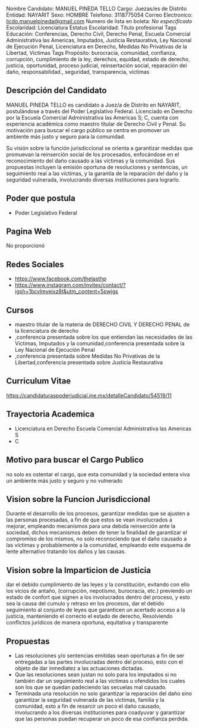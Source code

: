 Nombre Candidato: MANUEL PINEDA TELLO
Cargo: Juezas/es de Distrito
Entidad: NAYARIT
Sexo: HOMBRE
Telefono: 3118775054
Correo Electronico: licdo.manuelpineda@gmail.com
Numero de lista en boleta: *No especificado*
Escolaridad: Licenciatura
Estatus Escolaridad: Título profesional
Tags Educación: Conferencias, Derecho Civil, Derecho Penal, Escuela Comercial Administrativa las Americas, Imputados, Justicia Restaurativa, Ley Nacional de Ejecución Penal, Licenciatura en Derecho, Medidas No Privativas de la Libertad, Víctimas
Tags Propósito: burocracia, comunidad, confianza, corrupción, cumplimiento de la ley, derechos, equidad, estado de derecho, justicia, oportunidad, proceso judicial, reinsertación social, reparación del daño, responsabilidad., seguridad, transparencia, víctimas


## Descripción del Candidato 

MANUEL PINEDA TELLO es candidato a Juez/a de Distrito en NAYARIT, postulándose a través del Poder Legislativo Federal. Licenciado en Derecho por la Escuela Comercial Administrativa las Americas S; C, cuenta con experiencia académica como maestro titular de Derecho Civil y Penal. Su motivación para buscar el cargo público se centra en promover un ambiente más justo y seguro para la comunidad.

Su visión sobre la función jurisdiccional se orienta a garantizar medidas que promuevan la reinserción social de los procesados, enfocándose en el reconocimiento del daño causado a las víctimas y la comunidad. Sus propuestas incluyen la emisión oportuna de resoluciones y sentencias, un seguimiento real a las víctimas, y la garantía de la reparación del daño y la seguridad vulnerada, involucrando diversas instituciones para lograrlo.


## Poder que postula

- Poder Legislativo Federal


## Pagina Web

No proporcionó


## Redes Sociales

- https://www.facebook.com/thelasthp
- https://www.instagram.com/invites/contact/?igsh=1bcvlmyeixz8t&utm_content=5pwjgs


## Cursos

- maestro titular de la materia de DERECHO CIVIL Y DERECHO PENAL de la licenciatura de derecho
- ,conferencia presentada sobre los que entiendan las necesidades de las Victimas, Imputados y la comunidad,conferencia presentada sobre la Ley Nacional de Ejecución Penal
- ,conferencia presentada sobre Medidas No Privativas de la Libertad,conferencia presentada sobre Justicia Restaurativa


## Curriculum Vitae

https://candidaturaspoderjudicial.ine.mx/detalleCandidato/54519/11


## Trayectoria Academica

- Licenciatura en Derecho Escuela Comercial Administrativa las Americas S
- C


## Motivo para buscar el Cargo Publico

no solo es ostentar el cargo, que esta comunidad y la sociedad entera viva un ambiente más justo y seguro y no vulnerado


## Vision sobre la Funcion Jurisdiccional

Durante el desarrollo de los procesos, garantizar medidas que se ajusten a las personas procesadas, a fin de que estos se vean involucrados a mejorar, empleando mecanismos para una debida reinserción ante la sociedad, dichos mecanismos deben de tener la finalidad de garantizar el compromiso de los mismos, no solo reconociendo que el daño causado a las víctimas y probablemente a la comunidad, empleando este esquema de lente alternativo tratando los daños y las causas.


## Vision sobre la Imparticion de Justicia

dar el debido cumplimiento de las leyes y la constitución, evitando con ello los vicios de antaño, (corrupción, nepotismo, burocracia, etc.) previendo un estado de confort que signen a los involucrados dentro del proceso, y esto sea la causa del cumulo y retraso en los procesos, dar el debido seguimiento al conjunto de leyes que garanticen un acertado acceso a la justicia, manteniendo el correcto el estado de derecho, Resolviendo conflictos jurídicos de manera oportuna, equitativa y transparente


## Propuestas

- Las resoluciones y/o sentencias emitidas sean oportunas a fin de ser entregadas a las partes involucradas dentro del proceso, esto con el objeto de dar inmediatez a las actuaciones dictadas.
- Que las resoluciones sean justan no solo para los imputados si no también dar un seguimiento real a las victimas u ofendidos los cuales son los que se quedan padeciendo las secuelas mal causado.
- Terminada una resolución no solo garantizar la reparación del daño sino garantizar la seguridad vulnerada de las víctimas, familia y la comunidad, esto a fin de resarcir un poco el daño causado, involucrando a los diversas instituciones para coadyuvar y garantizar que las personas puedan recuperar un poco de esa confianza perdida.

